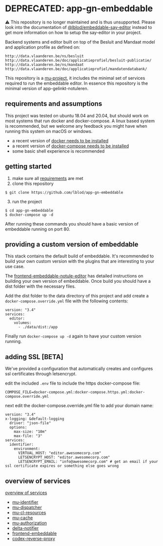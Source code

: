 # DEPRECATED: app-gn-embeddable

:warning: This repository is no longer maintained and is thus unsupported. 
Please look into the documentation of [@lblod/embeddable-say-editor](https://github.com/lblod/frontend-embeddable-notule-editor) instead to get more information on how to setup the say-editor in your project.


Backend systems and editor built on top of the Besluit and Mandaat model and application profile as defined on:

    http://data.vlaanderen.be/ns/besluit
    http://data.vlaanderen.be/doc/applicatieprofiel/besluit-publicatie/
    http://data.vlaanderen.be/ns/mandaat
    http://data.vlaanderen.be/doc/applicatieprofiel/mandatendatabank/

This repository is a [mu-project](https://github.com/mu-semtech/mu-project), it includes the minimal set of services required to run the embeddable editor. In essence this repository is the minimal version of app-gelinkt-notuleren.

## requirements and assumptions
This project was tested on ubuntu 18.04 and 20.04, but should work on most systems that run docker and docker-compose. A linux based system is recommended, but we welcome any feedback you might have when running this system on macOS or windows.

 * a recent version of [docker needs to be installed](https://docs.docker.com/get-docker/)
 * a recent version of [docker-compose needs to be installed](https://docs.docker.com/compose/install/)
 * some basic shell experience is recommended
 
## getting started
 
 1. make sure all [requirements](#requirements-and-assumptions) are met
 2. clone this repository
 ```
 $ git clone https://github.com/lblod/app-gn-embeddable
 ```
 3. run the project
 ```
$ cd app-gn-embeddable
$ docker-compose up -d
 ```

After running these commands you should have a basic version of embeddable running on port 80.

## providing a custom version of embeddable
This stack contains the default build of embeddable. It's recommended to build your own custom version with the plugins that are interesting to your use case.

The [frontend-embeddable-notule-editor](https://github.com/lblod/frontend-embeddable-notule-editor#frontend-embeddable-notule-editor) has detailed instructions on building your own version of embeddable. Once build you should have a dist folder with the necessary files. 

Add the dist folder to the data directory of this project and add create a `docker-compose.override.yml` file with the following contents:

```
version: "3.4"
services:
  editor:
    volumes:
      - ./data/dist:/app
```

Finally run `docker-compose up -d` again to have your custom version running.

## adding SSL [BETA]
We've provided a configuration that automatically creates and configures ssl certificates through letsencrypt.

edit the included `.env` file to include the https docker-compose file:
```
COMPOSE_FILE=docker-compose.yml:docker-compose.https.yml:docker-compose.override.yml
```
next edit the docker-compose.override.yml file to add your domain name:

```
version: "3.4"
x-logging: &default-logging
  driver: "json-file"
  options:
    max-size: "10m"
    max-file: "3"
services:
  identifier:
    environment:
      VIRTUAL_HOST: "editor.awesomecorp.com"
      LETSENCRYPT_HOST: "editor.awesomecorp.com"
      LETSENCRYPT_EMAIL: "info@awesomecorp.com" # get an email if your ssl certificate expires or something else goes wrong
```

## overview of services
[overview of services](https://raw.githubusercontent.com/lblod/app-gn-embeddable/master/docs/gn-embeddable-services-overview.svg)

 * [mu-identifier](https://github.com/mu-semtech/mu-identifier)
 * [mu-dispatcher](https://github.com/mu-semtech/mu-dispatcher)
 * [mu-cl-resources](https://github.com/mu-semtech/mu-cl-resources)
 * [mu-cache](https://github.com/mu-semtech/mu-cache)
 * [mu-authorization](https://github.com/mu-semtech/mu-authorization/)
 * [delta-notifier](https://github.com/mu-semtech/delta-notifier/)
 * [frontend-embeddable](https://github.com/lblod/frontend-embeddable-notule-editor)
 * [codex-reverse-proxy](https://github.com/lblod/codex-reverse-proxy-service)
 
